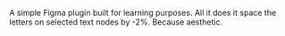 A simple Figma plugin built for learning purposes. All it does it space the letters on selected text nodes by -2%. Because aesthetic.
